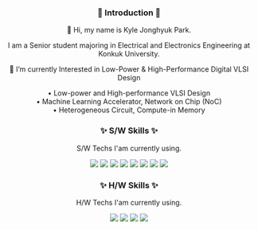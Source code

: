 <h3 align="center">🙌 Introduction 🙌</h3>
<div align="center">
👋 Hi, my name is Kyle Jonghyuk Park.

I am a Senior student majoring in Electrical and Electronics Engineering at Konkuk University.

🌱 I’m currently Interested in Low-Power & High-Performance Digital VLSI Design

<div align="center">

• Low-power and High-performance VLSI Design  
• Machine Learning Accelerator, Network on Chip (NoC)  
• Heterogeneous Circuit, Compute-in Memory  

</div>

<h3 align="center">✨ S/W Skills ✨</h3>

<div align="center">
  
S/W Techs I'am currently using.

<img src="https://img.shields.io/badge/C/C++-A8B9CC?style=flat-square&logo=C&logoColor=white"/>
<img src="https://img.shields.io/badge/Verilog-20C997?style=flat-square&logo=Velog&logoColor=white"/>
<img src="https://img.shields.io/badge/SystemVerilog-2450B2?style=flat-square&logo=vega&logoColor=white"/>
<img src="https://img.shields.io/badge/Python-3776AB?style=flat-square&logo=Python&logoColor=white"/>
<img src="https://img.shields.io/badge/Vivado-E01F27?style=flat-square&logo=Xilinx&logoColor=white"/>
<img src="https://img.shields.io/badge/Matlab-5A6AB1?style=flat-square&logo=Monster&logoColor=white"/>
<img src="https://img.shields.io/badge/Linux-FCC624?style=flat-square&logo=Linux&logoColor=white"/>
<img src="https://img.shields.io/badge/TensorFlow-FF6F00?style=flat-square&logo=tensorflow&logoColor=white"/>

</div>

<h3 align="center">✨ H/W Skills ✨</h3>

<div align="center"> 
  
H/W Techs I'am currently using.

<img src="https://img.shields.io/badge/Xilinx FPGA-E01F27E?style=flat-square&logo=Xilinx&logoColor=white"/>
<img src="https://img.shields.io/badge/Arduino-00878F?style=flat-square&logo=Arduino&logoColor=white"/>
<img src="https://img.shields.io/badge/RaspberryPi-A22846?style=flat-square&logo=RaspberryPi&logoColor=white"/>
<img src="https://img.shields.io/badge/Adalm Pluto-FF4F64?style=flat-square&logo=simpleanalytics&logoColor=white"/>

</div>
